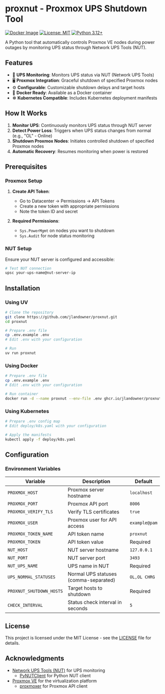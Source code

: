 # proxnut - Proxmox UPS Shutdown Tool

[![Docker Image](https://img.shields.io/badge/docker-ghcr.io%2Fjlandowner%2Fproxnut-blue)](https://ghcr.io/jlandowner/proxnut)
[![License: MIT](https://img.shields.io/badge/License-MIT-yellow.svg)](https://opensource.org/licenses/MIT)
[![Python 3.12+](https://img.shields.io/badge/python-3.12+-blue.svg)](https://www.python.org/downloads/)

A Python tool that automatically controls Proxmox VE nodes during power outages
by monitoring UPS status through Network UPS Tools (NUT).

## Features

- 🔌 **UPS Monitoring**: Monitors UPS status via NUT (Network UPS Tools)
- 🖥️ **Proxmox Integration**: Graceful shutdown of specified Proxmox nodes
- ⚙️ **Configurable**: Customizable shutdown delays and target hosts
- 🐳 **Docker Ready**: Available as a Docker container
- ☸️ **Kubernetes Compatible**: Includes Kubernetes deployment manifests

## How It Works

1. **Monitor UPS**: Continuously monitors UPS status through NUT server
2. **Detect Power Loss**: Triggers when UPS status changes from normal (e.g.,
   "OL" - Online)
3. **Shutdown Proxmox Nodes**: Initiates controlled shutdown of specified
   Proxmox nodes
4. **Automatic Recovery**: Resumes monitoring when power is restored

## Prerequisites

### Proxmox Setup

1. **Create API Token**:
   - Go to Datacenter → Permissions → API Tokens
   - Create a new token with appropriate permissions
   - Note the token ID and secret

2. **Required Permissions**:
   - `Sys.PowerMgmt` on nodes you want to shutdown
   - `Sys.Audit` for node status monitoring

### NUT Setup

Ensure your NUT server is configured and accessible:

```bash
# Test NUT connection
upsc your-ups-name@nut-server-ip
```

## Installation

### Using UV

```bash
# Clone the repository
git clone https://github.com/jlandowner/proxnut.git
cd proxnut

# Prepare .env file
cp .env.example .env
# Edit .env with your configuration

# Run
uv run proxnut
```

### Using Docker

```bash
# Prepare .env file
cp .env.example .env
# Edit .env with your configuration

# Run container
docker run -d --name proxnut --env-file .env ghcr.io/jlandowner/proxnut:latest
```

### Using Kubernetes

```bash
# Prepare .env config map
# Edit deploy/k8s.yaml with your configuration

# Apply the manifests
kubectl apply -f deploy/k8s.yaml
```

## Configuration

### Environment Variables

| Variable                 | Description                           | Default       |
| ------------------------ | ------------------------------------- | ------------- |
| `PROXMOX_HOST`           | Proxmox server hostname               | `localhost`   |
| `PROXMOX_PORT`           | Proxmox API port                      | `8006`        |
| `PROXMOX_VERIFY_TLS`     | Verify TLS certificates               | `true`        |
| `PROXMOX_USER`           | Proxmox user for API access           | `example@pam` |
| `PROXMOX_TOKEN_NAME`     | API token name                        | `proxnut`     |
| `PROXMOX_TOKEN`          | API token value                       | Required      |
| `NUT_HOST`               | NUT server hostname                   | `127.0.0.1`   |
| `NUT_PORT`               | NUT server port                       | `3493`        |
| `NUT_UPS_NAME`           | UPS name in NUT                       | Required      |
| `UPS_NORMAL_STATUSES`    | Normal UPS statuses (comma-separated) | `OL,OL CHRG`  |
| `PROXNUT_SHUTDOWN_HOSTS` | Target hosts to shutdown              | Required      |
| `CHECK_INTERVAL`         | Status check interval in seconds      | `5`           |

## License

This project is licensed under the MIT License - see the [LICENSE](LICENSE) file
for details.

## Acknowledgments

- [Network UPS Tools (NUT)](https://networkupstools.org/) for UPS monitoring
  - [PyNUTClient](https://github.com/networkupstools/nut/tree/master/scripts/python/module)
    for Python NUT client
- [Proxmox VE](https://www.proxmox.com/) for the virtualization platform
  - [proxmoxer](https://github.com/proxmoxer/proxmoxer) for Proxmox API client
